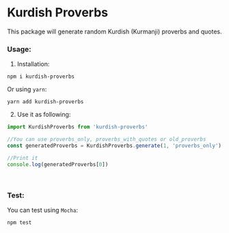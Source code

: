 # Kurdish Proverbs <br>

This package will generate random Kurdish (Kurmanji) proverbs and quotes.
<br> 

### Usage: <br> 

1. Installation:
```shell
npm i kurdish-proverbs
```
Or using `yarn`:
```shell
yarn add kurdish-proverbs
```


2. Use it as following:
```javascript
import KurdishProverbs from 'kurdish-proverbs'

//You can use proverbs_only, proverbs_with_quotes or old_proverbs
const generatedProverbs = KurdishProverbs.generate(1, 'proverbs_only')

//Print it
console.log(generatedProverbs[0])
```

<br>

### Test:<br>
You can test using `Mocha`:<br>

```shell
npm test
```